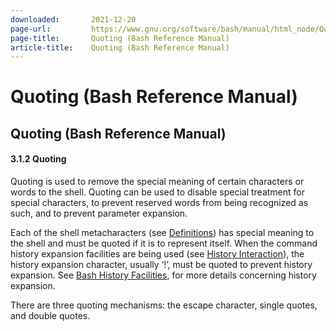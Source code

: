 ```yaml
---
downloaded:       2021-12-20
page-url:         https://www.gnu.org/software/bash/manual/html_node/Quoting.html
page-title:       Quoting (Bash Reference Manual)
article-title:    Quoting (Bash Reference Manual)
---
```

# Quoting (Bash Reference Manual)

Quoting (Bash Reference Manual)
---

#### 3.1.2 Quoting

Quoting is used to remove the special meaning of certain characters or words to the shell. Quoting can be used to disable special treatment for special characters, to prevent reserved words from being recognized as such, and to prevent parameter expansion.

Each of the shell metacharacters (see [Definitions][1]) has special meaning to the shell and must be quoted if it is to represent itself. When the command history expansion facilities are being used (see [History Interaction][2]), the history expansion character, usually ‘!’, must be quoted to prevent history expansion. See [Bash History Facilities][3], for more details concerning history expansion.

There are three quoting mechanisms: the escape character, single quotes, and double quotes.

[1]: https://www.gnu.org/software/bash/manual/html_node/Definitions.html
[2]: https://www.gnu.org/software/bash/manual/html_node/History-Interaction.html
[3]: https://www.gnu.org/software/bash/manual/html_node/Bash-History-Facilities.html
